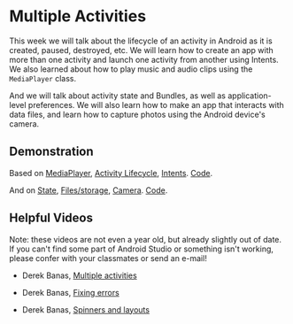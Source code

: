 # Multiple Activities

This week we will talk about the lifecycle of an activity in Android as it is created, paused, destroyed, etc. We will learn how to create an app with more than one activity and launch one activity from another using Intents. We also learned about how to play music and audio clips using the `MediaPlayer` class.

And we will talk about activity state and Bundles, as well as application-level preferences. We will also learn how to make an app that interacts with data files, and learn how to capture photos using the Android device's camera.

## Demonstration

Based on [MediaPlayer](http://web.stanford.edu/class/cs193a/lectures/mediaplayer.pdf), [Activity Lifecycle](http://web.stanford.edu/class/cs193a/lectures/activity-lifecycle.pdf), [Intents](http://web.stanford.edu/class/cs193a/lectures/intents.pdf). [Code](http://web.stanford.edu/class/cs193a/lectures/03/lecture-code-03.zip).

And on [State](http://web.stanford.edu/class/cs193a/lectures/state-preferences.pdf), [Files/storage](http://web.stanford.edu/class/cs193a/lectures/files-storage.pdf), [Camera](http://web.stanford.edu/class/cs193a/lectures/camera.pdf). [Code](http://web.stanford.edu/class/cs193a/lectures/04/lecture-code-04.zip).

## Helpful Videos

Note: these videos are not even a year old, but already slightly out of date. If you can't find some part of Android Studio or something isn't working, please confer with your classmates or send an e-mail!

* Derek Banas, [Multiple activities](https://www.youtube.com/watch?v=45gq0Q8GFMM&index=7&list=PLGLfVvz_LVvSPjWpLPFEfOCbezi6vATIh)

* Derek Banas, [Fixing errors](https://www.youtube.com/watch?v=q9jBrwEpr6g&index=8&list=PLGLfVvz_LVvSPjWpLPFEfOCbezi6vATIh)

* Derek Banas, [Spinners and layouts](https://www.youtube.com/watch?v=OY8dRInKaqY&index=9&list=PLGLfVvz_LVvSPjWpLPFEfOCbezi6vATIh)

